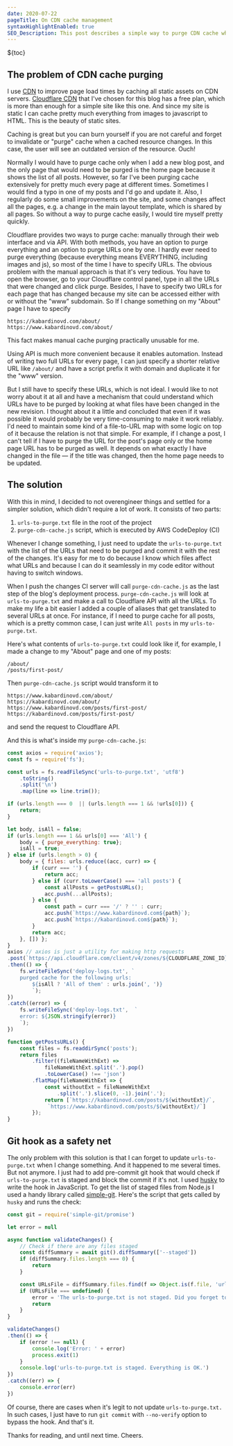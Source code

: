```yaml
---
date: 2020-07-22
pageTitle: On CDN cache management
syntaxHighlightEnabled: true
SEO_Description: This post describes a simple way to purge CDN cache when a page changes on a static site. A Node.js script executed by CI server upon deployment inspects a special file in the root of the project that should contain a list of URLs that has to be purged. A pre-commit git hook is used to make sure that the list of URLs is updated with each change.
---
```


${toc}

## The problem of CDN cache purging

I use [CDN](https://en.wikipedia.org/wiki/Content_delivery_network) to improve page load times by caching all static assets on CDN servers. [Cloudflare CDN](https://www.cloudflare.com/cdn/) that I've chosen for this blog has a free plan, which is more than enough for a simple site like this one. And since my site is static I can cache pretty much everything from images to javascript to HTML. This is the beauty of static sites.

Caching is great but you can burn yourself if you are not careful and forget to invalidate or "purge" cache when a cached resource changes. In this case, the user will see an outdated version of the resource. Ouch!

Normally I would have to purge cache only when I add a new blog post, and the only page that would need to be purged is the home page because it shows the list of all posts. However, so far I've been purging cache extensively for pretty much every page at different times. Sometimes I would find a typo in one of my posts and I'd go and update it. Also, I regularly do some small improvements on the site, and some changes affect all the pages, e.g. a change in the main layout template, which is shared by all pages. So without a way to purge cache easily, I would tire myself pretty quickly. 

Cloudflare provides two ways to purge cache: manually through their web interface and via API. With both methods, you have an option to purge everything and an option to purge URLs one by one. I hardly ever need to purge everything (because everything means EVERYTHING, including images and js), so most of the time I have to specify URLs.
The obvious problem with the manual approach is that it's very tedious. You have to open the browser, go to your Cloudflare control panel, type in all the URLs that were changed and click purge. Besides, I have to specify two URLs for each page that has changed because my site can be accessed either with or without the "www" subdomain. So If I change something on my "About" page I have to specify

    https://kabardinovd.com/about/
    https://www.kabardinovd.com/about/

This fact makes manual cache purging practically unusable for me.

Using API is much more convenient because it enables automation. Instead of writing two full URLs for every page, I can just specify a shorter relative URL like `/about/` and have a script prefix it with domain and duplicate it for the "www" version. 

But I still have to specify these URLs, which is not ideal. I would like to not worry about it at all and have a mechanism that could understand which URLs have to be purged by looking at what files have been changed in the new revision. I thought about it a little and concluded that even if it was possible it would probably be very time-consuming to make it work reliably. I'd need to maintain some kind of a file-to-URL map with some logic on top of it because the relation is not that simple. For example, if I change a post, I can't tell if I have to purge the URL for the post's page only or the home page URL has to be purged as well. It depends on what exactly I have changed in the file — if the title was changed, then the home page needs to be updated. 

## The solution
With this in mind, I decided to not overengineer things and settled for a simpler solution, which didn't require a lot of work. It consists of two parts:

1. `urls-to-purge.txt` file in the root of the project
2. `purge-cdn-cache.js` script, which is executed by AWS CodeDeploy (CI)

Whenever I change something, I just need to update the `urls-to-purge.txt` with the list of the URLs that need to be purged and commit it with the rest of the changes. It's easy for me to do because I know which files affect what URLs and because I can do it seamlessly in my code editor without having to switch windows.

When I push the changes CI server will call `purge-cdn-cache.js` as the last step of the blog's deployment process. `purge-cdn-cache.js` will look at `urls-to-purge.txt` and make a call to Cloudflare API with all the URLs. To make my life a bit easier I added a couple of aliases that get translated to several URLs at once. For instance, if I need to purge cache for all posts, which is a pretty common case, I can just write `All posts` in my `urls-to-purge.txt`.

Here's what contents of `urls-to-purge.txt` could look like if, for example, I made a change to my "About" page and one of my posts:

    /about/
    /posts/first-post/

Then `purge-cdn-cache.js` script would transform it to 

    https://www.kabardinovd.com/about/
    https://kabardinovd.com/about/
    https://www.kabardinovd.com/posts/first-post/
    https://kabardinovd.com/posts/first-post/

and send the request to Cloudflare API.

And this is what's inside my `purge-cdn-cache.js`:

``` js
const axios = require('axios');
const fs = require('fs');

const urls = fs.readFileSync('urls-to-purge.txt', 'utf8')
    .toString()
    .split('\n')
    .map(line => line.trim());

if (urls.length === 0  || (urls.length === 1 && !urls[0])) {
    return;
} 

let body, isAll = false;
if (urls.length === 1 && urls[0] === 'All') {
    body = { purge_everything: true};
    isAll = true;
} else if (urls.length > 0) {
    body = { files: urls.reduce((acc, curr) => {
        if (curr === '') {
            return acc;
        } else if (curr.toLowerCase() === 'all posts') {
            const allPosts = getPostsURLs();
            acc.push(...allPosts);
        } else {
            const path = curr === '/' ? '' : curr;
            acc.push(`https://www.kabardinovd.com${path}`);
            acc.push(`https://kabardinovd.com${path}`);
        }
        return acc;
    }, []) };
}
axios // axios is just a utility for making http requests
.post(`https://api.cloudflare.com/client/v4/zones/${CLOUDFLARE_ZONE_ID}/purge_cache`, body, {headers})
.then(() => {
    fs.writeFileSync('deploy-logs.txt', `
    purged cache for the following urls:
        ${isAll ? 'All of them' : urls.join(', ')}
        `);
})
.catch((error) => {
    fs.writeFileSync('deploy-logs.txt',  `
    error: ${JSON.stringify(error)}
    `);
})

function getPostsURLs() {
    const files = fs.readdirSync('posts');
    return files
        .filter((fileNameWithExt) => 
            fileNameWithExt.split('.').pop()
            .toLowerCase() !== 'json')
        .flatMap(fileNameWithExt => {
            const withoutExt = fileNameWithExt
                .split('.').slice(0, -1).join('.');
            return [`https://kabardinovd.com/posts/${withoutExt}/`,
             `https://www.kabardinovd.com/posts/${withoutExt}/`]
        });
}
```

## Git hook as a safety net

The only problem with this solution is that I can forget to update `urls-to-purge.txt` when I change something. And it happened to me several times. But not anymore. I just had to add pre-commit git hook that would check if `urls-to-purge.txt` is staged and block the commit if it's not. I used [husky](https://github.com/typicode/husky) to write the hook in JavaScript. To get the list of staged files from Node.js I used a handy library called [simple-git](https://github.com/steveukx/git-js). Here's the script that gets called by `husky` and runs the check:

``` js
const git = require('simple-git/promise')

let error = null

async function validateChanges() {
    // Check if there are any files staged
    const diffSummary = await git().diffSummary(['--staged'])
    if (diffSummary.files.length === 0) {
        return
    }

    const URLsFile = diffSummary.files.find(f => Object.is(f.file, 'urls-to-purge.txt'))
    if (URLsFile === undefined) {
        error = 'The urls-to-purge.txt is not staged. Did you forget to update it?'
        return
    }
}

validateChanges()
.then(() => {
    if (error !== null) {
        console.log('Error: ' + error)
        process.exit(1)
    }
    console.log('urls-to-purge.txt is staged. Everything is OK.')
})
.catch((err) => {
    console.error(err)
})

```
 
Of course, there are cases when it's legit to not update `urls-to-purge.txt.` In such cases, I just have to run `git commit` with `--no-verify` option to bypass the hook. And that's it.

Thanks for reading, and until next time. Cheers.